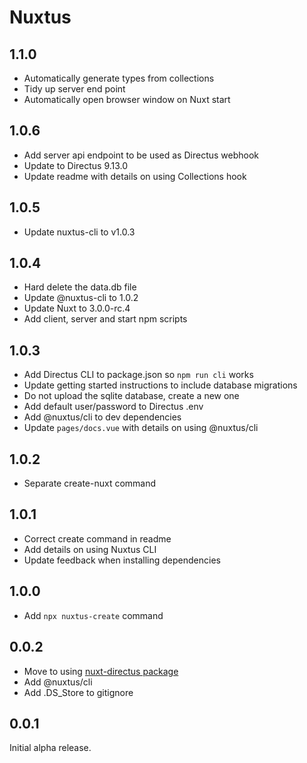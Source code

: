 # Nuxtus

## 1.1.0

- Automatically generate types from collections
- Tidy up server end point
- Automatically open browser window on Nuxt start

## 1.0.6

- Add server api endpoint to be used as Directus webhook
- Update to Directus 9.13.0
- Update readme with details on using Collections hook

## 1.0.5

- Update nuxtus-cli to v1.0.3

## 1.0.4

- Hard delete the data.db file
- Update @nuxtus-cli to 1.0.2
- Update Nuxt to 3.0.0-rc.4
- Add client, server and start npm scripts

## 1.0.3

- Add Directus CLI to package.json so `npm run cli` works
- Update getting started instructions to include database migrations
- Do not upload the sqlite database, create a new one
- Add default user/password to Directus .env
- Add @nuxtus/cli to dev dependencies
- Update `pages/docs.vue` with details on using @nuxtus/cli

## 1.0.2

- Separate create-nuxt command

## 1.0.1

- Correct create command in readme
- Add details on using Nuxtus CLI
- Update feedback when installing dependencies

## 1.0.0

- Add `npx nuxtus-create` command

## 0.0.2

- Move to using [nuxt-directus package](https://nuxt-directus.netlify.app/)
- Add @nuxtus/cli
- Add .DS_Store to gitignore

## 0.0.1

Initial alpha release.
